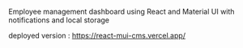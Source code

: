 Employee management dashboard using React and Material UI with notifications and local storage

deployed version : https://react-mui-cms.vercel.app/
